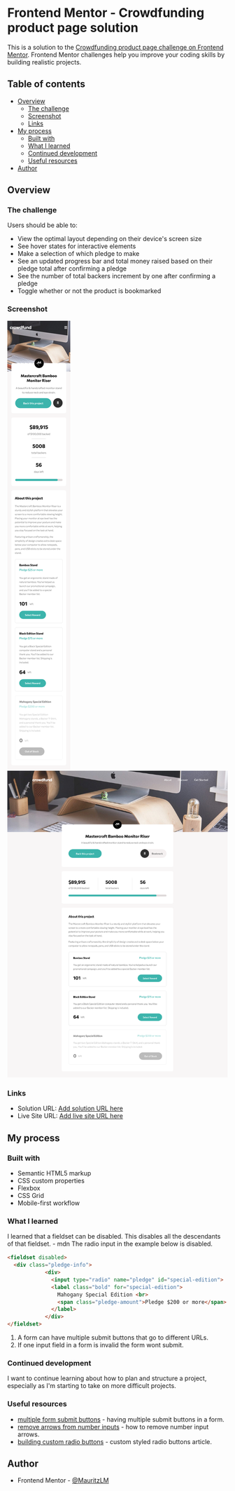 # Frontend Mentor - Crowdfunding product page solution

This is a solution to the [Crowdfunding product page challenge on Frontend Mentor](https://www.frontendmentor.io/challenges/crowdfunding-product-page-7uvcZe7ZR). Frontend Mentor challenges help you improve your coding skills by building realistic projects. 

## Table of contents

- [Overview](#overview)
  - [The challenge](#the-challenge)
  - [Screenshot](#screenshot)
  - [Links](#links)
- [My process](#my-process)
  - [Built with](#built-with)
  - [What I learned](#what-i-learned)
  - [Continued development](#continued-development)
  - [Useful resources](#useful-resources)
- [Author](#author)

## Overview

### The challenge

Users should be able to:

- View the optimal layout depending on their device's screen size
- See hover states for interactive elements
- Make a selection of which pledge to make
- See an updated progress bar and total money raised based on their pledge total after confirming a pledge
- See the number of total backers increment by one after confirming a pledge
- Toggle whether or not the product is bookmarked

### Screenshot

![mobile](./images/screenshot-mobile.png)
![desktop](./images/screenshot-desktop.png)

### Links

- Solution URL: [Add solution URL here](https:/)
- Live Site URL: [Add live site URL here](https://mauritzlm.github.io/crowdfunding-product-page/)

## My process

### Built with

- Semantic HTML5 markup
- CSS custom properties
- Flexbox
- CSS Grid
- Mobile-first workflow

### What I learned

I learned that a fieldset can be disabled. This disables all the descendants of that fieldset. - mdn
The radio input in the example below is disabled.

```html
<fieldset disabled>
  <div class="pledge-info">
            <div>
              <input type="radio" name="pledge" id="special-edition">
              <label class="bold" for="special-edition">
                Mahogany Special Edition <br>
                <span class="pledge-amount">Pledge $200 or more</span>
              </label>
            </div>
</fieldset>
```
1. A form can have multiple submit buttons that go to different URLs.
2. If one input field in a form is invalid the form wont submit. 

### Continued development

I want to continue learning about how to plan and structure a project, especially as I'm starting to take on more difficult projects. 

### Useful resources

- [multiple form submit buttons](https://css-tricks.com/separate-form-submit-buttons-go-different-urls/) - having multiple submit buttons in a form.
- [remove arrows from number inputs](https://www.w3schools.com/howto/howto_css_hide_arrow_number.asp) - how to remove number input arrows. 
- [building custom radio buttons](https://moderncss.dev/pure-css-custom-styled-radio-buttons/) - custom styled radio buttons article.

## Author

- Frontend Mentor - [@MauritzLM](https://www.frontendmentor.io/profile/MauritzLM)


